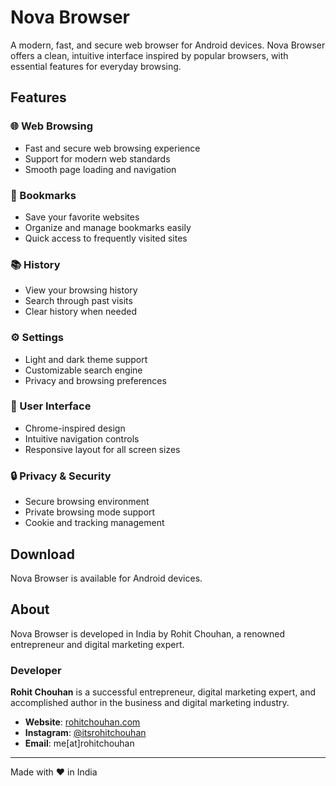 # Nova Browser

A modern, fast, and secure web browser for Android devices. Nova Browser offers a clean, intuitive interface inspired by popular browsers, with essential features for everyday browsing.

## Features

### 🌐 Web Browsing
- Fast and secure web browsing experience
- Support for modern web standards
- Smooth page loading and navigation

### 🔖 Bookmarks
- Save your favorite websites
- Organize and manage bookmarks easily
- Quick access to frequently visited sites

### 📚 History
- View your browsing history
- Search through past visits
- Clear history when needed

### ⚙️ Settings
- Light and dark theme support
- Customizable search engine
- Privacy and browsing preferences

### 🎨 User Interface
- Chrome-inspired design
- Intuitive navigation controls
- Responsive layout for all screen sizes

### 🔒 Privacy & Security
- Secure browsing environment
- Private browsing mode support
- Cookie and tracking management

## Download

Nova Browser is available for Android devices.

## About

Nova Browser is developed in India by Rohit Chouhan, a renowned entrepreneur and digital marketing expert.

### Developer
**Rohit Chouhan** is a successful entrepreneur, digital marketing expert, and accomplished author in the business and digital marketing industry.

- **Website**: [rohitchouhan.com](https://rohitchouhan.com)
- **Instagram**: [@itsrohitchouhan](https://instagram.com/itsrohitchouhan)
- **Email**: me[at]rohitchouhan

---

Made with ❤️ in India
